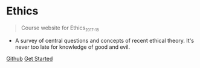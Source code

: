 <!-- ![logo](_media/tree-knowledge-icon.png) -->

# Ethics

> Course website for Ethics<sub><small>2017-18</small></sub>


- A survey of central questions and concepts of recent ethical theory. It's never too late for knowledge of good and evil.

[Github](https://github.com/DigitalPhi/Ethics)
[Get Started](#welcome)
